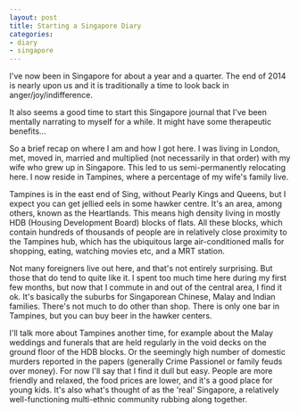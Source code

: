 ```yaml
---
layout: post
title: Starting a Singapore Diary
categories:
- diary
- singapore
---
```


I've now been in Singapore for about a year and a quarter. The end of 2014 is nearly upon us and it is traditionally a time to look back in anger/joy/indifference.

It also seems a good time to start this Singapore journal that I've been mentally narrating to myself for a while. It might have some therapeutic benefits...

So a brief recap on where I am and how I got here. I was living in London, met, moved in, married and multiplied (not necessarily in that order) with my wife who grew up in Singapore. This led to us semi-permanently relocating here. I now reside in Tampines, where a percentage of my wife's family live.

Tampines is in the east end of Sing, without Pearly Kings and Queens, but I expect you can get jellied eels in some hawker centre. It's an area, among others, known as the Heartlands. This means high density living in mostly HDB (Housing Development Board) blocks of flats. All these blocks, which contain hundreds of thousands of people are in relatively close proximity to the Tampines hub, which has the ubiquitous large air-conditioned malls for shopping, eating, watching movies etc, and a MRT station.

Not many foreigners live out here, and that's not entirely surprising. But those that do tend to quite like it. I spent too much time here during my first few months, but now that I commute in and out of the central area, I find it ok. It's basically the suburbs for Singaporean Chinese, Malay and Indian families. There's not much to do other than shop. There is only one bar in Tampines, but you can buy beer in the hawker centers.

I'll talk more about Tampines another time, for example about the Malay weddings and funerals that are held regularly in the void decks on the ground floor of the HDB blocks. Or the seemingly high number of domestic murders reported in the papers (generally Crime Passionel or family feuds over money). For now I'll say that I find it dull but easy. People are more friendly and relaxed, the food prices are lower, and it's a good place for young kids. It's also what's thought of as the 'real' Singapore, a relatively well-functioning multi-ethnic community rubbing along together.
